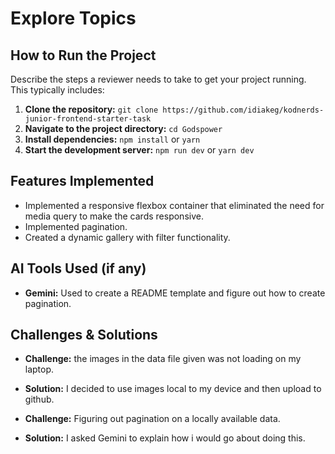 # Explore Topics

## How to Run the Project

Describe the steps a reviewer needs to take to get your project running. This typically includes:

1.  **Clone the repository:** `git clone https://github.com/idiakeg/kodnerds-junior-frontend-starter-task`
2.  **Navigate to the project directory:** `cd Godspower`
3.  **Install dependencies:** `npm install` or `yarn`
4.  **Start the development server:** `npm run dev` or `yarn dev`

## Features Implemented

-   Implemented a responsive flexbox container that eliminated the need for media query to make the cards responsive.
-   Implemented pagination.
-   Created a dynamic gallery with filter functionality.

## AI Tools Used (if any)

-   **Gemini:** Used to create a README template and figure out how to create pagination.

## Challenges & Solutions

-   **Challenge:** the images in the data file given was not loading on my laptop.
-   **Solution:** I decided to use images local to my device and then upload to github.

-   **Challenge:** Figuring out pagination on a locally available data.
-   **Solution:** I asked Gemini to explain how i would go about doing this.
